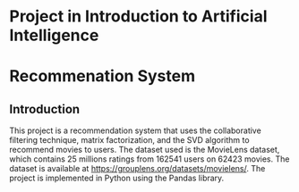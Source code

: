 # Project in Introduction to Artificial Intelligence
# Recommenation System

## Introduction
This project is a recommendation system that uses the collaborative filtering technique, matrix factorization, and the SVD algorithm to recommend movies to users. 
The dataset used is the MovieLens dataset, which contains 25 millions ratings from 162541 users on 62423 movies. The dataset is available at https://grouplens.org/datasets/movielens/. The project is implemented in Python using the Pandas library.